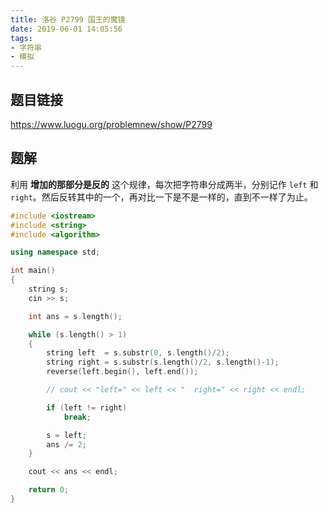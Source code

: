 ```yaml
---
title: 洛谷 P2799 国王的魔镜
date: 2019-06-01 14:05:56
tags:
- 字符串
- 模拟
---
```


## 题目链接

https://www.luogu.org/problemnew/show/P2799

<!-- More -->

## 题解

利用 **增加的那部分是反的** 这个规律，每次把字符串分成两半，分别记作 `left` 和 `right`。然后反转其中的一个，再对比一下是不是一样的，直到不一样了为止。

```cpp
#include <iostream>
#include <string>
#include <algorithm>

using namespace std;

int main()
{
    string s;
    cin >> s;

    int ans = s.length();

    while (s.length() > 1)
    {
        string left  = s.substr(0, s.length()/2);
        string right = s.substr(s.length()/2, s.length()-1);
        reverse(left.begin(), left.end());

        // cout << "left=" << left << "  right=" << right << endl;

        if (left != right)
            break;

        s = left; 
        ans /= 2;
    }

    cout << ans << endl;

    return 0;
}
```

